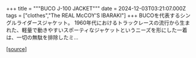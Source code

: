 +++
title = """BUCO J-100 JACKET"""
date = 2024-12-03T03:21:07.000Z
tags = ["clothes","The REAL McCOY'S IBARAKI"]
+++
BUCOを代表するシングルライダースジャケット。 1960年代におけるトラックレースの流行から生まれた、軽量で動きやすいスポーティなジャケットというニーズを形にした一着は、一切の無駄を排除したミ...

[[source]](https://the-realmccoys.ocnk.net/product/1065)
